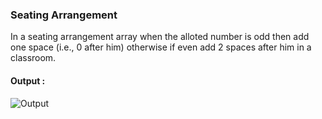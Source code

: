 <h3>Seating Arrangement</h3>
<p>In a seating arrangement array when the alloted number is odd then add one space (i.e., 0 after him) otherwise if even add 2 spaces after him in a classroom.</p>
<h4>Output : </h4>
<img src="https://github.com/user-attachments/assets/39abbca5-8ff1-4d78-8de8-c1ba32641272" alt="Output"/>